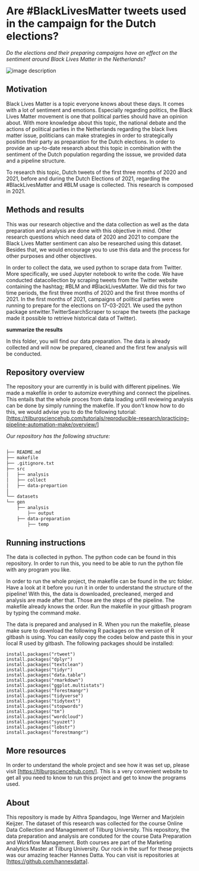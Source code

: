 # Are #BlackLivesMatter tweets used in the campaign for the Dutch elections?

*Do the elections and their preparing campaigns have an effect on the sentiment around Black Lives Matter in the Netherlands?*

![image description](https://images.unsplash.com/photo-1590878358491-0ad62c966121?ixid=MXwxMjA3fDB8MHxwaG90by1wYWdlfHx8fGVufDB8fHw%3D&ixlib=rb-1.2.1&auto=format&fit=crop&w=334&q=80)

## Motivation

Black Lives Matter is a topic everyone knows about these days. It comes with a lot of sentiment and emotions. Especially regarding politics, the Black Lives Matter movement is one that political parties should have an opinion about. With more knowledge about this topic, the national debate and the actions of political parties in the Netherlands regarding the black lives matter issue, politicians can make strategies in order to strategically position their party as preparation for the Dutch elections. In order to provide an up-to-date research about this topic in combination with the sentiment of the Dutch population regarding the isssue, we provided data and a pipeline structure. 

To research this topic, Dutch tweets of the first three months of 2020 and 2021, before and during the Dutch Elections of 2021, regarding the #BlackLivesMatter and #BLM usage is collected. This research is composed in 2021. 

## Methods and results 

This was our research objective and the data collection as well as the data preparation and analysis are done with this objective in mind. Other research questions which need data of 2020 and 2021 to compare the Black Lives Matter sentiment can also be researched using this dataset. Besides that, we would encourage you to use this data and the process for other purposes and other objectives. 

In order to collect the data, we used python to scrape data from Twitter. More specifically, we used Jupyter notebook to write the code. We have conducted datacollection by scraping tweets from the Twitter website containing the hashtag; #BLM and #BlackLivesMatter. We did this for two time periods, the first three months of 2020 and the first three months of 2021. In the first months of 2021, campaigns of  political parties were running to prepare for the elections on 17-03-2021. We used the python package sntwitter.TwitterSearchScraper to scrape the tweets (the package made it possible to retrieve historical data of Twitter). 

**summarize the results**

In this folder, you will find our data preparation. The data is already collected and will now be prepared, cleaned and the first
few analysis will be conducted. 

## Repository overview
The repository your are currently in is build with different pipelines. We made a makefile in order to automize everything and connect the pipelines. This entails that the whole proces from data loading untill reviewing analysis can be done by simply running the makefile. If you don't know how to do this, we would advise you to do the following tutorial: [https://tilburgsciencehub.com/tutorials/reproducible-research/practicing-pipeline-automation-make/overview/]

*Our repository has the following structure:*

```bash

├── README.md
├── makefile
├── .gitignore.txt
├── src
│   ├── analysis
│   ├── collect
│   ├── data-prepartion
│
└── datasets
└── gen
    ├── analysis
        ├── output
    ├── data-preparation
        ├── temp

```
## Running instructions
The data is collected in python. The python code can be found in this repository. In order to run this, you need to be able to run the python file with any program you like. 

In order to run the whole project, the makefile can be found in the src folder. Have a look at it before you run it in order to understand the structure of the pipeline! With this, the data is downloaded, precleaned, merged and analysis are made after that. Those are the steps of the pipeline. The makefile already knows the order. Run the makefile in your gitbash program by typing the command *make*. 

The data is prepared and analysed in R. When you run the makefile, please make sure to download the following R packages on the version of R gitbash is using. You can easily copy the codes below and paste this in your local R used by gitbash. The following packages should be installed: 
```
install.packages("rtweet")
install.packages("dplyr")
install.packages("textclean")
install.packages("tidyr")
install.packages("data.table")
install.packages("rmarkdown")
install.packages("ggplot.multistats")
install.packages("forestmangr")
install.packages("tidyverse")
install.packages("tidytext")
install.packages("stopwords")
install.packages("tm")
install.packages("wordcloud")
install.packages("syuzet")
install.packages("lobstr")
install.packages("forestmangr")
```

## More resources 
In order to understand the whole project and see how it was set up, please visit [https://tilburgsciencehub.com/]. This is a very convenient website to get all you need to know to run this project and get to know the programs used. 

## About
This repository is made by Aithra Spandagou, Inge Werner and Marjolein Keijzer. The dataset of this research was collected for the course Online Data Collection and Management of Tilburg University. This repository, the data preparation and analysis are conduted for the course Data Preparation and Workflow Management. Both courses are part of the Marketing Analytics Master at Tilburg University. Our rock in the surf for these projects was our amazing teacher Hannes Datta. You can visit is repositories at [https://github.com/hannesdatta]. 
